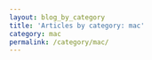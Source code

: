 ```yaml
---
layout: blog_by_category
title: 'Articles by category: mac'
category: mac
permalink: /category/mac/
---
```

